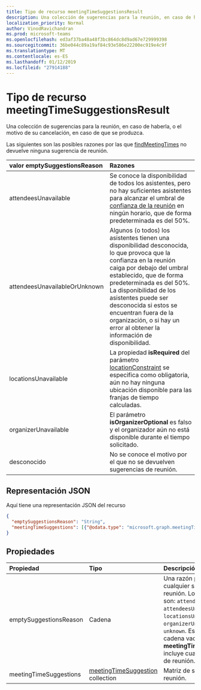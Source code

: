 ```yaml
---
title: Tipo de recurso meetingTimeSuggestionsResult
description: Una colección de sugerencias para la reunión, en caso de haberla, o el motivo de su cancelación, en caso de que se produzca.
localization_priority: Normal
author: VinodRavichandran
ms.prod: microsoft-teams
ms.openlocfilehash: ed3af37ba48a48f3bc864dc8d9ad67e729999398
ms.sourcegitcommit: 36be044c89a19af84c93e586e22200ec919e4c9f
ms.translationtype: MT
ms.contentlocale: es-ES
ms.lasthandoff: 01/12/2019
ms.locfileid: "27914188"
---
```

# <a name="meetingtimesuggestionsresult-resource-type"></a>Tipo de recurso meetingTimeSuggestionsResult

Una colección de sugerencias para la reunión, en caso de haberla, o el motivo de su cancelación, en caso de que se produzca.

Las siguientes son las posibles razones por las que [findMeetingTimes](../api/user-findmeetingtimes.md) no devuelve ninguna sugerencia de reunión.

|**valor emptySuggestionsReason**|**Razones**|
|:-----|:-----|
| attendeesUnavailable | Se conoce la disponibilidad de todos los asistentes, pero no hay suficientes asistentes para alcanzar el umbral de [confianza de la reunión](../api/user-findmeetingtimes.md#the-confidence-of-a-meeting-suggestion) en ningún horario, que de forma predeterminada es del 50%.|
| attendeesUnavailableOrUnknown | Algunos (o todos) los asistentes tienen una disponibilidad desconocida, lo que provoca que la confianza en la reunión caiga por debajo del umbral establecido, que de forma predeterminada es del 50%. La disponibilidad de los asistentes puede ser desconocida si estos se encuentran fuera de la organización, o si hay un error al obtener la información de disponibilidad.|
| locationsUnavailable | La propiedad **isRequired** del parámetro [locationConstraint](locationconstraint.md) se especifica como obligatoria, aún no hay ninguna ubicación disponible para las franjas de tiempo calculadas. |
| organizerUnavailable | El parámetro **isOrganizerOptional** es falso y el organizador aún no está disponible durante el tiempo solicitado. |
| desconocido | No se conoce el motivo por el que no se devuelven sugerencias de reunión.|

## <a name="json-representation"></a>Representación JSON

Aquí tiene una representación JSON del recurso

<!-- {
  "blockType": "resource",
  "optionalProperties": [

  ],
  "@odata.type": "microsoft.graph.meetingTimeSuggestionsResult"
}-->

```json
{
  "emptySuggestionsReason": "String",
  "meetingTimeSuggestions": [{"@odata.type": "microsoft.graph.meetingTimeSuggestion"}]
}

```
## <a name="properties"></a>Propiedades
| Propiedad     | Tipo   |Descripción|
|:---------------|:--------|:----------|
|emptySuggestionsReason|Cadena|Una razón para no devolver cualquier sugerencias de reunión. Los valores posibles son: `attendeesUnavailable`, `attendeesUnavailableOrUnknown`, `locationsUnavailable`, `organizerUnavailable`, o `unknown`. Esta propiedad es una cadena vacía si la propiedad **meetingTimeSuggestions** incluye cualquier sugerencias de reunión.|
|meetingTimeSuggestions|[meetingTimeSuggestion](meetingtimesuggestion.md) collection|Matriz de sugerencias de reunión.|

<!-- uuid: 8fcb5dbc-d5aa-4681-8e31-b001d5168d79
2015-10-25 14:57:30 UTC -->
<!-- {
  "type": "#page.annotation",
  "description": "meetingTimeSuggestionsResult resource",
  "keywords": "",
  "section": "documentation",
  "tocPath": ""
}-->
